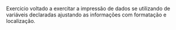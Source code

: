 Exercicio voltado a exercitar a impressão de dados se utilizando de variáveis declaradas ajustando as informações com formatação e localização.
